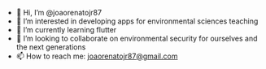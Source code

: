 - 👋 Hi, I’m @joaorenatojr87
- 👀 I’m interested in developing apps for environmental sciences teaching
- 🌱 I’m currently learning flutter
- 💞️ I’m looking to collaborate on environmental security for ourselves and the next generations
- 📫 How to reach me: joaorenatojr87@gmail.com

<!---
joaorenatojr87/joaorenatojr87 is a ✨ special ✨ repository because its `README.md` (this file) appears on your GitHub profile.
You can click the Preview link to take a look at your changes.
--->
